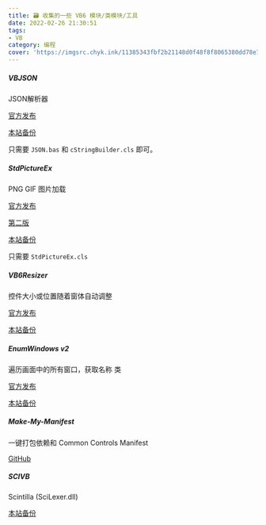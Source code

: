 ```yaml
---
title: 🗃️ 收集的一些 VB6 模块/类模块/工具
date: 2022-02-26 21:30:51
tags:
- VB
category: 编程
cover: 'https://imgsrc.chyk.ink/11385343fbf2b21148d0f48f8f8065380dd78e71.webp'
---
```


##### VBJSON

JSON解析器

[官方发布](https://www.ediy.co.nz/vbjson-json-parser-library-in-vb6-xidc55680.html)

[本站备份](https://pan.yidaozhan.gq/ali/%E6%9D%82%E4%B8%83%E6%9D%82%E5%85%AB/VB/VBJSON/)

只需要 `JSON.bas` 和 `cStringBuilder.cls` 即可。

##### StdPictureEx

PNG GIF 图片加载

[官方发布](https://www.vbforums.com/showthread.php?808377-vb6-Class-to-make-Image-Controls-Support-PNG-TIF-GIF-Animation)

[第二版](https://www.vbforums.com/showthread.php?860333-vb6-Enhancing-VB-s-StdPicture-Object-to-Support-GDI&p=5272035#post5272035)

[本站备份](https://pan.yidaozhan.gq/ali/%E6%9D%82%E4%B8%83%E6%9D%82%E5%85%AB/VB/stdPicEx.zip)

只需要 `StdPictureEx.cls`

##### VB6Resizer

控件大小或位置随着窗体自动调整

[官方发布](https://gitee.com/milaoshu1020/vb6resizer)

[本站备份](https://pan.yidaozhan.gq/ali/%E6%9D%82%E4%B8%83%E6%9D%82%E5%85%AB/VB/VB6Resizer_2.5_setup.exe)

##### EnumWindows v2

遍历画面中的所有窗口，获取名称 类

[官方发布](https://www.vbforums.com/showthread.php?445492-EnumWindows-Example)

[本站备份](https://pan.yidaozhan.gq/ali/%E6%9D%82%E4%B8%83%E6%9D%82%E5%85%AB/VB/EnumWindows%20v2/)

##### Make-My-Manifest

一键打包依赖和 Common Controls Manifest

[GitHub](https://github.com/froque/Make-My-Manifest)

##### SCIVB

Scintilla (SciLexer.dll)

[本站备份](https://pan.yidaozhan.gq/ali/%E6%9D%82%E4%B8%83%E6%9D%82%E5%85%AB/VB/SCIVB.zip)

